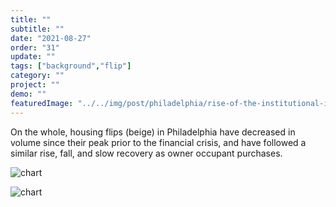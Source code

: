 ```yaml
---
title: "" 
subtitle: ""
date: "2021-08-27"
order: "31"
update: ""
tags: ["background","flip"]
category: ""
project: ""
demo: ""
featuredImage: "../../img/post/philadelphia/rise-of-the-institutional-investor/holdings_flips_own_barchart.png"
---
```


On the whole, housing flips (beige) in Philadelphia have decreased in volume since their peak prior to the financial crisis, and have followed a similar rise, fall, and slow recovery as owner occupant purchases.

![chart]("/../../img/post/philadelphia/rise-of-the-institutional-investor/holdings_flips_owners_barchart.png")

![chart]("/../../img/post/philadelphia/rise-of-the-institutional-investor/holdings_flips_owners_legend.png")
